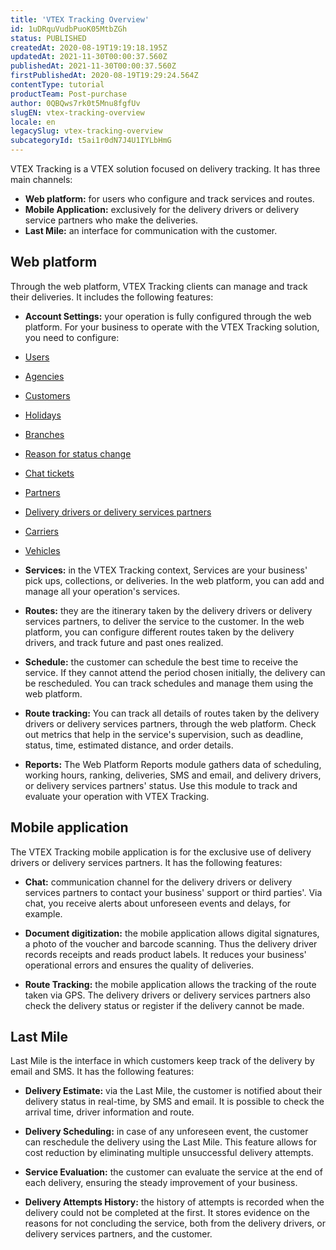 ```yaml
---
title: 'VTEX Tracking Overview'
id: 1uDRquVudbPuoK05MtbZGh
status: PUBLISHED
createdAt: 2020-08-19T19:19:18.195Z
updatedAt: 2021-11-30T00:00:37.560Z
publishedAt: 2021-11-30T00:00:37.560Z
firstPublishedAt: 2020-08-19T19:29:24.564Z
contentType: tutorial
productTeam: Post-purchase
author: 0QBQws7rk0t5Mnu8fgfUv
slugEN: vtex-tracking-overview
locale: en
legacySlug: vtex-tracking-overview
subcategoryId: t5ai1r0dN7J4U1IYLbHmG
---
```


VTEX Tracking is a VTEX solution focused on delivery tracking. It has three main channels:  

- **Web platform:** for users who configure and track services and routes.    
- **Mobile Application:** exclusively for the delivery drivers or delivery service partners who make the deliveries.    
- **Last Mile:** an interface for communication with the customer.    

## Web platform

Through the web platform, VTEX Tracking clients can manage and track their deliveries. It includes the following features:    

- **Account Settings:** your operation is fully configured through the web platform. For your business to operate with the VTEX Tracking solution, you need to configure:  
- [Users](/en/tutorial/usuarios-vtex-tracking--1zn5nrvkoWtx0pcabbRhSZ)    
- [Agencies](/en/tutorial/agencias-vtex-tracking--2PMohRiNdNpHPA2g2HyYH7?locale=pt)    
- [Customers](/en/tutorial/clientes-vtex-tracking--277Z0epDNArIGJIbqtPMA9)  
- [Holidays](/en/tutorial/feriados-vtex-tracking--4cj0oJNmF89e0pAJMBj1sP)  
- [Branches](/en/tutorial/filial-vtex-tracking--6mD8L390WPORidxGp9TKfp)  
- [Reason for status change](/en/tutorial/justificativa-de-status-vtex-tracking--4shboc7h5XPUpA8TQzXPRG)  
- [Chat tickets](/en/tutorial/ocorrencias-de-chat-vtex-tracking--2YY7ixoHRmHOt3Fd3LzdPe)  
- [Partners](/en/tutorial/parceiros-vtex-tracking--2xEHQ98hoMzgkrdhkpOedQ)  
- [Delivery drivers or delivery services partners](/en/tutorial/portadores-vtex-tracking--5tVSpunaXVT6gQDSl9jTow)    
- [Carriers](/en/tutorial/transportadoras-vtex-tracking--2HVE5D2fheT4cDPjiApL1Y?locale=pt)  
- [Vehicles](/en/tutorial/veiculos-vtex-tracking--47OD2KOOMcHghBTJK0Vlwc)  

- **Services:** in the VTEX Tracking context, Services are your business' pick ups, collections, or deliveries. In the web platform, you can add and manage all your operation's services.  

- **Routes:** they are the itinerary taken by the delivery drivers or delivery services partners, to deliver the service to the customer. In the web platform, you can configure different routes taken by the delivery drivers, and track future and past ones realized.  

- **Schedule:** the customer can schedule the best time to receive the service. If they cannot attend the period chosen initially, the delivery can be rescheduled. You can track schedules and manage them using the web platform.  

- **Route tracking:** You can track all details of routes taken by the delivery drivers or delivery services partners, through the web platform. Check out metrics that help in the service's supervision, such as deadline, status, time, estimated distance, and order details.  

- **Reports:** The Web Platform Reports module gathers data of scheduling, working hours, ranking, deliveries, SMS and email, and delivery drivers, or delivery services partners' status. Use this module to track and evaluate your operation with VTEX Tracking.    

## Mobile application

The VTEX Tracking mobile application is for the exclusive use of delivery drivers or delivery services partners. It has the following features:

- **Chat:** communication channel for the delivery drivers or delivery services partners to contact your business' support or third parties'. Via chat, you receive alerts about unforeseen events and delays, for example.  

- **Document digitization:** the mobile application allows digital signatures, a photo of the voucher and barcode scanning. Thus the delivery driver records receipts and reads product labels. It reduces your business' operational errors and ensures the quality of deliveries.  

- **Route Tracking:** the mobile application allows the tracking of the route taken via GPS. The delivery drivers or delivery services partners also check the delivery status or register if the delivery cannot be made.  

## Last Mile

Last Mile is the interface in which customers keep track of the delivery by email and SMS. It has the following features:  

- **Delivery Estimate:** via the Last Mile, the customer is notified about their delivery status in real-time, by SMS and email. It is possible to check the arrival time, driver information and route.    

- **Delivery Scheduling:** in case of any unforeseen event, the customer can reschedule the delivery using the Last Mile. This feature allows for cost reduction by eliminating multiple unsuccessful delivery attempts.  

- **Service Evaluation:**  the customer can evaluate the service at the end of each delivery, ensuring the steady improvement of your business.  

- **Delivery Attempts History:** the history of attempts is recorded when the delivery could not be completed at the first. It stores evidence on the reasons for not concluding the service, both from the delivery drivers, or delivery services partners, and the customer.   

